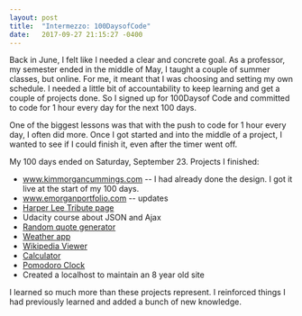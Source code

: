 ```yaml
---
layout: post
title:  "Intermezzo: 100DaysofCode"
date:   2017-09-27 21:15:27 -0400
---
```


Back in June, I felt like I needed a clear and concrete goal. As a professor, my semester ended in the middle of May, I taught a couple of summer classes, but online. For me, it meant that I was choosing and setting my own schedule. I needed a little bit of accountability to keep learning and get a couple of projects done. So I signed up for 100Daysof Code and committed to code for 1 hour every day for the next 100 days. 

One of the biggest lessons was that with the push to code for 1 hour every day, I often did more. Once I got started and into the middle of a project, I wanted to see if I could finish it, even after the timer went off. 

My 100 days ended on Saturday, September 23. 
Projects I finished:
* www.kimmorgancummings.com -- I had already done the design. I got it live at the start of my 100 days. 
* www.emorganportfolio.com -- updates
* [Harper Lee Tribute page](https://codepen.io/emorgan05/pen/OgNzbz)
* Udacity course about JSON and Ajax
* [Random quote generator](https://codepen.io/emorgan05/pen/EXdGeP)
* [Weather app](https://codepen.io/emorgan05/pen/NgEYNx?editors=0010)
* [Wikipedia Viewer](https://codepen.io/emorgan05/pen/awgOdK?editors=0100)
* [Calculator](https://codepen.io/emorgan05/pen/NvaMEx?editors=0010)
* [Pomodoro Clock](https://codepen.io/emorgan05/pen/braeOK?editors=0010)
* Created a localhost to maintain an 8 year old site

I learned so much more than these projects represent. I reinforced things I had previously learned and added a bunch of new knowledge. 

